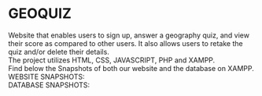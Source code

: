 # GEOQUIZ
Website that enables users to sign up, answer a geography quiz, and view their score as compared to other users. It also allows users to retake the quiz and/or delete their details.<BR>
The project utilizes HTML, CSS, JAVASCRIPT, PHP and XAMPP.
<br>
Find below the Snapshots of both our website and the database on XAMPP.
<br>
WEBSITE SNAPSHOTS:
<br>
DATABASE SNAPSHOTS:
